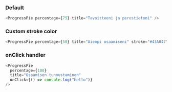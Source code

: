 ### Default

```js
<ProgressPie percentage={75} title="Tavoitteeni ja perustietoni" />
```

### Custom stroke color

```js
<ProgressPie percentage={50} title="Aiempi osaamiseni" stroke="#43A047" />
```

### onClick handler

```js
<ProgressPie
  percentage={100}
  title="Osaamisen tunnustaminen"
  onClick={() => console.log("hello")}
/>
```
